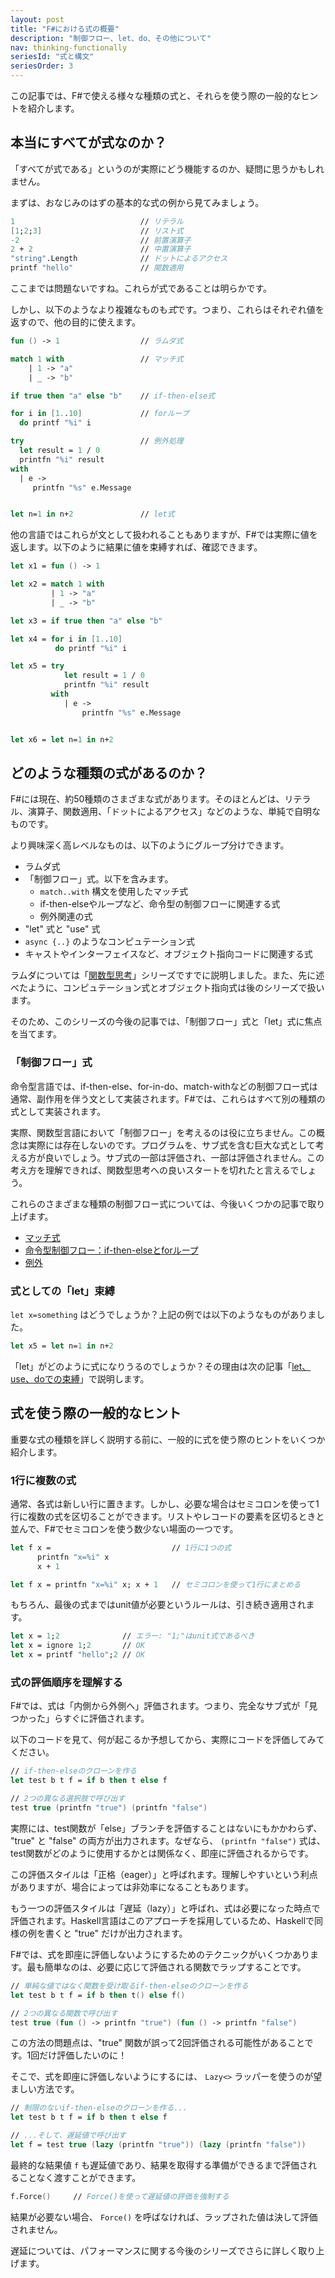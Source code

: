 ```yaml
---
layout: post
title: "F#における式の概要"
description: "制御フロー、let、do、その他について"
nav: thinking-functionally
seriesId: "式と構文"
seriesOrder: 3
---
```


この記事では、F#で使える様々な種類の式と、それらを使う際の一般的なヒントを紹介します。

## 本当にすべてが式なのか？

「すべてが式である」というのが実際にどう機能するのか、疑問に思うかもしれません。

まずは、おなじみのはずの基本的な式の例から見てみましょう。

```fsharp
1                            // リテラル
[1;2;3]                      // リスト式
-2                           // 前置演算子	
2 + 2                        // 中置演算子	
"string".Length              // ドットによるアクセス
printf "hello"               // 関数適用
```

ここまでは問題ないですね。これらが式であることは明らかです。

しかし、以下のようなより複雑なものも*式*です。つまり、これらはそれぞれ値を返すので、他の目的に使えます。

```fsharp
fun () -> 1                  // ラムダ式

match 1 with                 // マッチ式
    | 1 -> "a"
    | _ -> "b"

if true then "a" else "b"    // if-then-else式

for i in [1..10]             // forループ
  do printf "%i" i

try                          // 例外処理
  let result = 1 / 0
  printfn "%i" result
with
  | e -> 
     printfn "%s" e.Message


let n=1 in n+2               // let式
```

他の言語ではこれらが文として扱われることもありますが、F#では実際に値を返します。以下のように結果に値を束縛すれば、確認できます。

```fsharp
let x1 = fun () -> 1                  

let x2 = match 1 with                 
         | 1 -> "a"
         | _ -> "b"

let x3 = if true then "a" else "b"    

let x4 = for i in [1..10]             
          do printf "%i" i

let x5 = try                          
            let result = 1 / 0
            printfn "%i" result
         with
            | e -> 
                printfn "%s" e.Message


let x6 = let n=1 in n+2
```

## どのような種類の式があるのか？

F#には現在、約50種類のさまざまな式があります。そのほとんどは、リテラル、演算子、関数適用、「ドットによるアクセス」などのような、単純で自明なものです。

より興味深く高レベルなものは、以下のようにグループ分けできます。

* ラムダ式
* 「制御フロー」式。以下を含みます。
  * `match..with` 構文を使用したマッチ式
  * if-then-elseやループなど、命令型の制御フローに関連する式
  * 例外関連の式
* "let" 式と "use" 式
* `async {..}` のようなコンピュテーション式
* キャストやインターフェイスなど、オブジェクト指向コードに関連する式

ラムダについては「[関数型思考](../series/thinking-functionally.md)」シリーズですでに説明しました。また、先に述べたように、コンピュテーション式とオブジェクト指向式は後のシリーズで扱います。

そのため、このシリーズの今後の記事では、「制御フロー」式と「let」式に焦点を当てます。
 
### 「制御フロー」式 

命令型言語では、if-then-else、for-in-do、match-withなどの制御フロー式は通常、副作用を伴う文として実装されます。F#では、これらはすべて別の種類の式として実装されます。

実際、関数型言語において「制御フロー」を考えるのは役に立ちません。この概念は実際には存在しないのです。プログラムを、サブ式を含む巨大な式として考える方が良いでしょう。サブ式の一部は評価され、一部は評価されません。この考え方を理解できれば、関数型思考への良いスタートを切れたと言えるでしょう。

これらのさまざまな種類の制御フロー式については、今後いくつかの記事で取り上げます。

* [マッチ式](../posts/match-expression)
* [命令型制御フロー：if-then-elseとforループ](../posts/control-flow-expressions)
* [例外](../posts/exceptions)

### 式としての「let」束縛 

`let x=something` はどうでしょうか？上記の例では以下のようなものがありました。

```fsharp
let x5 = let n=1 in n+2
```

「let」がどのように式になりうるのでしょうか？その理由は次の記事「[let、use、doでの束縛](../posts/let-use-do)」で説明します。

## 式を使う際の一般的なヒント 

重要な式の種類を詳しく説明する前に、一般的に式を使う際のヒントをいくつか紹介します。

### 1行に複数の式 

通常、各式は新しい行に置きます。しかし、必要な場合はセミコロンを使って1行に複数の式を区切ることができます。リストやレコードの要素を区切るときと並んで、F#でセミコロンを使う数少ない場面の一つです。

```fsharp
let f x =                           // 1行に1つの式
      printfn "x=%i" x
      x + 1

let f x = printfn "x=%i" x; x + 1   // セミコロンを使って1行にまとめる
```

もちろん、最後の式まではunit値が必要というルールは、引き続き適用されます。

```fsharp
let x = 1;2              // エラー: "1;"はunit式であるべき
let x = ignore 1;2       // OK
let x = printf "hello";2 // OK
```

### 式の評価順序を理解する 

F#では、式は「内側から外側へ」評価されます。つまり、完全なサブ式が「見つかった」らすぐに評価されます。

以下のコードを見て、何が起こるか予想してから、実際にコードを評価してみてください。

```fsharp
// if-then-elseのクローンを作る
let test b t f = if b then t else f

// 2つの異なる選択肢で呼び出す
test true (printfn "true") (printfn "false")
```

実際には、test関数が「else」ブランチを評価することはないにもかかわらず、 "true" と "false" の両方が出力されます。なぜなら、 `(printfn "false")` 式は、test関数がどのように使用するかとは関係なく、即座に評価されるからです。

この評価スタイルは「正格（eager）」と呼ばれます。理解しやすいという利点がありますが、場合によっては非効率になることもあります。

もう一つの評価スタイルは「遅延（lazy）」と呼ばれ、式は必要になった時点で評価されます。Haskell言語はこのアプローチを採用しているため、Haskellで同様の例を書くと "true" だけが出力されます。

F#では、式を即座に評価しないようにするためのテクニックがいくつかあります。最も簡単なのは、必要に応じて評価される関数でラップすることです。

```fsharp
// 単純な値ではなく関数を受け取るif-then-elseのクローンを作る
let test b t f = if b then t() else f()

// 2つの異なる関数で呼び出す
test true (fun () -> printfn "true") (fun () -> printfn "false")
```

この方法の問題点は、"true" 関数が誤って2回評価される可能性があることです。1回だけ評価したいのに！

そこで、式を即座に評価しないようにするには、 `Lazy<>` ラッパーを使うのが望ましい方法です。

```fsharp
// 制限のないif-then-elseのクローンを作る...
let test b t f = if b then t else f

// ...そして、遅延値で呼び出す
let f = test true (lazy (printfn "true")) (lazy (printfn "false"))
```

最終的な結果値 `f` も遅延値であり、結果を取得する準備ができるまで評価されることなく渡すことができます。

```fsharp
f.Force()     // Force()を使って遅延値の評価を強制する
```

結果が必要ない場合、 `Force()` を呼ばなければ、ラップされた値は決して評価されません。

遅延については、パフォーマンスに関する今後のシリーズでさらに詳しく取り上げます。
